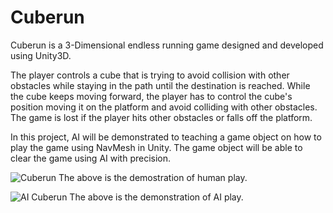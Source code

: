 # Cuberun
Cuberun is a 3-Dimensional endless running game designed and developed using Unity3D.

The player controls a cube that is trying to avoid collision with other obstacles while staying in the path until the destination is reached. While the cube keeps moving forward, the player has to control the cube's position moving it on the platform and avoid colliding with other obstacles. The game is lost if the player hits other obstacles or falls off the platform.

In this project, AI will be demonstrated to teaching a game object on how to play the game using NavMesh in Unity. The game object will be able to clear the game using AI with precision.

![Cuberun](https://i.imgur.com/VQQU9Dl.gif)
The above is the demostration of human play.

![AI Cuberun](https://i.imgur.com/VfvSuIM.gif)
The above is the demonstration of AI play.
